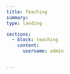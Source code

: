 ```yaml
---
title: Teaching 
summary: 
type: landing

sections:
  - block: teaching
    content:
      username: admin


---
```

